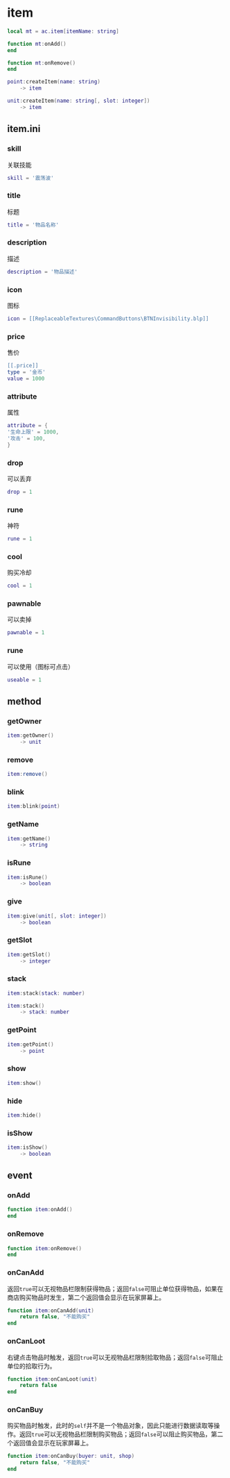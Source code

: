 # item
```lua
local mt = ac.item[itemName: string]

function mt:onAdd()
end

function mt:onRemove()
end
```

```lua
point:createItem(name: string)
    -> item

unit:createItem(name: string[, slot: integer])
    -> item
```

## item.ini

### skill
关联技能

```lua
skill = '震荡波'
```

### title
标题

```lua
title = '物品名称'
```

### description
描述

```lua
description = '物品描述'
```

### icon
图标

```lua
icon = [[ReplaceableTextures\CommandButtons\BTNInvisibility.blp]]
```

### price
售价

```lua
[[.price]]
type = '金币'
value = 1000
```

### attribute
属性

```lua
attribute = {
'生命上限' = 1000,
'攻击' = 100,
}
```

### drop
可以丢弃

```lua
drop = 1
```

### rune
神符

```lua
rune = 1
```

### cool
购买冷却

```lua
cool = 1
```

### pawnable
可以卖掉

```lua
pawnable = 1
```

### rune
可以使用（图标可点击）

```lua
useable = 1
```

## method

### getOwner
```lua
item:getOwner()
    -> unit
```

### remove
```lua
item:remove()
```

### blink
```lua
item:blink(point)
```

### getName
```lua
item:getName()
    -> string
```

### isRune
```lua
item:isRune()
    -> boolean
```

### give
```lua
item:give(unit[, slot: integer])
    -> boolean
```

### getSlot
```lua
item:getSlot()
    -> integer
```

### stack
```lua
item:stack(stack: number)

item:stack()
    -> stack: number
```

### getPoint
```lua
item:getPoint()
    -> point
```

### show
```lua
item:show()
```

### hide
```lua
item:hide()
```

### isShow
```lua
item:isShow()
    -> boolean
```

## event

### onAdd
```lua
function item:onAdd()
end
```

### onRemove
```lua
function item:onRemove()
end
```

### onCanAdd

返回`true`可以无视物品栏限制获得物品；返回`false`可阻止单位获得物品，如果在商店购买物品时发生，第二个返回值会显示在玩家屏幕上。

```lua
function item:onCanAdd(unit)
    return false, "不能购买"
end
```

### onCanLoot

右键点击物品时触发，返回`true`可以无视物品栏限制拾取物品；返回`false`可阻止单位的拾取行为。

```lua
function item:onCanLoot(unit)
    return false
end
```

### onCanBuy

购买物品时触发，此时的`self`并不是一个物品对象，因此只能进行数据读取等操作。返回`true`可以无视物品栏限制购买物品；返回`false`可以阻止购买物品，第二个返回值会显示在玩家屏幕上。

```lua
function item:onCanBuy(buyer: unit, shop)
    return false, "不能购买"
end
```
